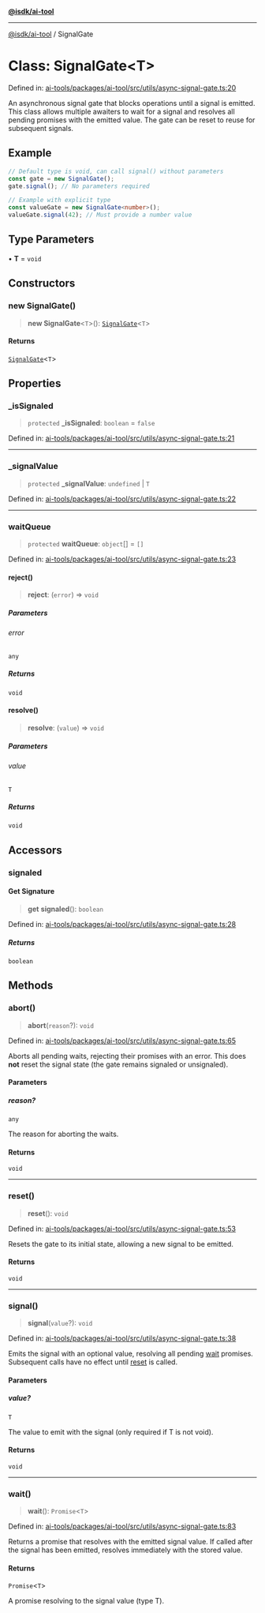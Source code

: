 [**@isdk/ai-tool**](../README.md)

***

[@isdk/ai-tool](../globals.md) / SignalGate

# Class: SignalGate\<T\>

Defined in: [ai-tools/packages/ai-tool/src/utils/async-signal-gate.ts:20](https://github.com/isdk/ai-tool.js/blob/a24331161aecd2d7bbd8dc9f9cd3d984871261cb/src/utils/async-signal-gate.ts#L20)

An asynchronous signal gate that blocks operations until a signal is emitted.
This class allows multiple awaiters to wait for a signal and resolves all pending promises with the emitted value.
The gate can be reset to reuse for subsequent signals.

## Example

```typescript
// Default type is void, can call signal() without parameters
const gate = new SignalGate();
gate.signal(); // No parameters required

// Example with explicit type
const valueGate = new SignalGate<number>();
valueGate.signal(42); // Must provide a number value
```

## Type Parameters

• **T** = `void`

## Constructors

### new SignalGate()

> **new SignalGate**\<`T`\>(): [`SignalGate`](SignalGate.md)\<`T`\>

#### Returns

[`SignalGate`](SignalGate.md)\<`T`\>

## Properties

### \_isSignaled

> `protected` **\_isSignaled**: `boolean` = `false`

Defined in: [ai-tools/packages/ai-tool/src/utils/async-signal-gate.ts:21](https://github.com/isdk/ai-tool.js/blob/a24331161aecd2d7bbd8dc9f9cd3d984871261cb/src/utils/async-signal-gate.ts#L21)

***

### \_signalValue

> `protected` **\_signalValue**: `undefined` \| `T`

Defined in: [ai-tools/packages/ai-tool/src/utils/async-signal-gate.ts:22](https://github.com/isdk/ai-tool.js/blob/a24331161aecd2d7bbd8dc9f9cd3d984871261cb/src/utils/async-signal-gate.ts#L22)

***

### waitQueue

> `protected` **waitQueue**: `object`[] = `[]`

Defined in: [ai-tools/packages/ai-tool/src/utils/async-signal-gate.ts:23](https://github.com/isdk/ai-tool.js/blob/a24331161aecd2d7bbd8dc9f9cd3d984871261cb/src/utils/async-signal-gate.ts#L23)

#### reject()

> **reject**: (`error`) => `void`

##### Parameters

###### error

`any`

##### Returns

`void`

#### resolve()

> **resolve**: (`value`) => `void`

##### Parameters

###### value

`T`

##### Returns

`void`

## Accessors

### signaled

#### Get Signature

> **get** **signaled**(): `boolean`

Defined in: [ai-tools/packages/ai-tool/src/utils/async-signal-gate.ts:28](https://github.com/isdk/ai-tool.js/blob/a24331161aecd2d7bbd8dc9f9cd3d984871261cb/src/utils/async-signal-gate.ts#L28)

##### Returns

`boolean`

## Methods

### abort()

> **abort**(`reason`?): `void`

Defined in: [ai-tools/packages/ai-tool/src/utils/async-signal-gate.ts:65](https://github.com/isdk/ai-tool.js/blob/a24331161aecd2d7bbd8dc9f9cd3d984871261cb/src/utils/async-signal-gate.ts#L65)

Aborts all pending waits, rejecting their promises with an error.
This does **not** reset the signal state (the gate remains signaled or unsignaled).

#### Parameters

##### reason?

`any`

The reason for aborting the waits.

#### Returns

`void`

***

### reset()

> **reset**(): `void`

Defined in: [ai-tools/packages/ai-tool/src/utils/async-signal-gate.ts:53](https://github.com/isdk/ai-tool.js/blob/a24331161aecd2d7bbd8dc9f9cd3d984871261cb/src/utils/async-signal-gate.ts#L53)

Resets the gate to its initial state, allowing a new signal to be emitted.

#### Returns

`void`

***

### signal()

> **signal**(`value`?): `void`

Defined in: [ai-tools/packages/ai-tool/src/utils/async-signal-gate.ts:38](https://github.com/isdk/ai-tool.js/blob/a24331161aecd2d7bbd8dc9f9cd3d984871261cb/src/utils/async-signal-gate.ts#L38)

Emits the signal with an optional value, resolving all pending [wait](../functions/wait.md) promises.
Subsequent calls have no effect until [reset](SignalGate.md#reset) is called.

#### Parameters

##### value?

`T`

The value to emit with the signal (only required if T is not void).

#### Returns

`void`

***

### wait()

> **wait**(): `Promise`\<`T`\>

Defined in: [ai-tools/packages/ai-tool/src/utils/async-signal-gate.ts:83](https://github.com/isdk/ai-tool.js/blob/a24331161aecd2d7bbd8dc9f9cd3d984871261cb/src/utils/async-signal-gate.ts#L83)

Returns a promise that resolves with the emitted signal value.
If called after the signal has been emitted, resolves immediately with the stored value.

#### Returns

`Promise`\<`T`\>

A promise resolving to the signal value (type T).
